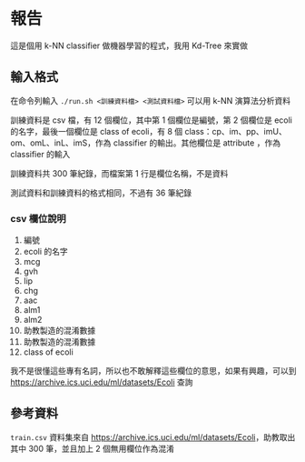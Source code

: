 # 報告

這是個用 k-NN classifier 做機器學習的程式，我用 Kd-Tree 來實做

## 輸入格式

在命令列輸入 `./run.sh <訓練資料檔> <測試資料檔>` 可以用 k-NN 演算法分析資料

訓練資料是 csv 檔，有 12 個欄位，其中第 1 個欄位是編號，第 2 個欄位是 ecoli 的名字，最後一個欄位是 class of ecoli，有 8 個 class：cp、im、pp、imU、om、omL、inL、imS，作為 classifier 的輸出。其他欄位是 attribute ，作為 classifier 的輸入

訓練資料共 300 筆紀錄，而檔案第 1 行是欄位名稱，不是資料

測試資料和訓練資料的格式相同，不過有 36 筆紀錄

### csv 欄位說明
1. 編號
2. ecoli 的名字
3. mcg
4. gvh
5. lip
6. chg
7. aac
8. alm1
9. alm2
10. 助教製造的混淆數據
11. 助教製造的混淆數據
12. class of ecoli

我不是很懂這些專有名詞，所以也不敢解釋這些欄位的意思，如果有興趣，可以到 <https://archive.ics.uci.edu/ml/datasets/Ecoli> 查詢

## 參考資料

`train.csv` 資料集來自 <https://archive.ics.uci.edu/ml/datasets/Ecoli>，助教取出其中 300 筆，並且加上 2 個無用欄位作為混淆

